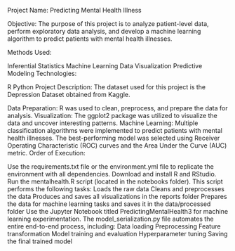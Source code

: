 Project Name: Predicting Mental Health Illness

Objective:
The purpose of this project is to analyze patient-level data, perform exploratory data analysis, and develop a machine learning algorithm to predict patients with mental health illnesses.

Methods Used:

Inferential Statistics
Machine Learning
Data Visualization
Predictive Modeling
Technologies:

R
Python
Project Description:
The dataset used for this project is the Depression Dataset obtained from Kaggle.

Data Preparation: R was used to clean, preprocess, and prepare the data for analysis.
Visualization: The ggplot2 package was utilized to visualize the data and uncover interesting patterns.
Machine Learning: Multiple classification algorithms were implemented to predict patients with mental health illnesses. The best-performing model was selected using Receiver Operating Characteristic (ROC) curves and the Area Under the Curve (AUC) metric.
Order of Execution:

Use the requirements.txt file or the environment.yml file to replicate the environment with all dependencies.
Download and install R and RStudio.
Run the mentalhealth.R script (located in the notebooks folder). This script performs the following tasks:
Loads the raw data
Cleans and preprocesses the data
Produces and saves all visualizations in the reports folder
Prepares the data for machine learning tasks and saves it in the data/processed folder
Use the Jupyter Notebook titled PredictingMentalHealth3 for machine learning experimentation.
The model_serialization.py file automates the entire end-to-end process, including:
Data loading
Preprocessing
Feature transformation
Model training and evaluation
Hyperparameter tuning
Saving the final trained model
